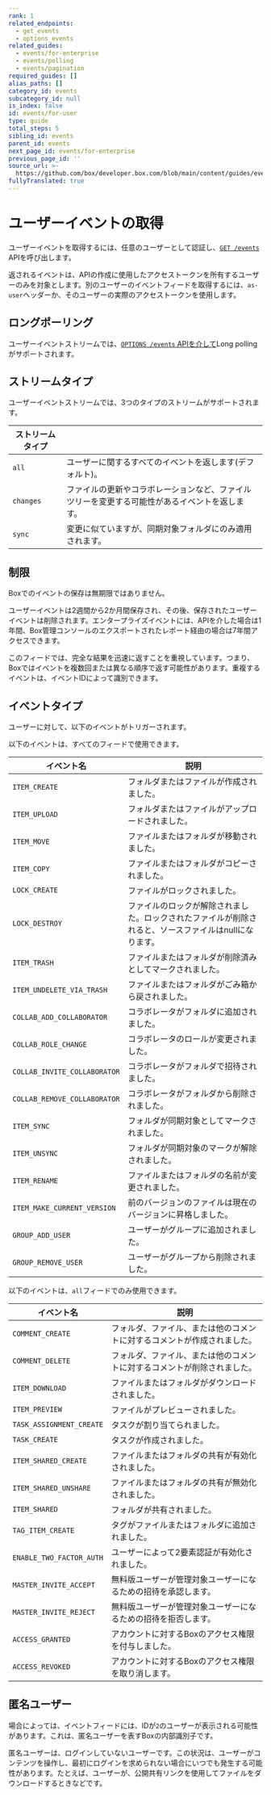 ```yaml
---
rank: 1
related_endpoints:
  - get_events
  - options_events
related_guides:
  - events/for-enterprise
  - events/polling
  - events/pagination
required_guides: []
alias_paths: []
category_id: events
subcategory_id: null
is_index: false
id: events/for-user
type: guide
total_steps: 5
sibling_id: events
parent_id: events
next_page_id: events/for-enterprise
previous_page_id: ''
source_url: >-
  https://github.com/box/developer.box.com/blob/main/content/guides/events/for-user.md
fullyTranslated: true
---
```

# ユーザーイベントの取得

ユーザーイベントを取得するには、任意のユーザーとして認証し、[`GET /events`](e://get_events) APIを呼び出します。

<Samples id="get_events">

</Samples>

<Message>

返されるイベントは、APIの作成に使用したアクセストークンを所有するユーザーのみを対象とします。別のユーザーのイベントフィードを取得するには、`as-user`ヘッダーか、そのユーザーの実際のアクセストークンを使用します。

</Message>

## ロングポーリング

ユーザーイベントストリームでは、[`OPTIONS /events` APIを介して][longpoll]Long pollingがサポートされます。

## ストリームタイプ

ユーザーイベントストリームでは、3つのタイプのストリームがサポートされます。

<!-- markdownlint-disable line-length -->

| ストリームタイプ  |                                                 |
| --------- | ----------------------------------------------- |
| `all`     | ユーザーに関するすべてのイベントを返します(デフォルト)。                   |
| `changes` | ファイルの更新やコラボレーションなど、ファイルツリーを変更する可能性があるイベントを返します。 |
| `sync`    | 変更に似ていますが、同期対象フォルダにのみ適用されます。                    |

<!-- markdownlint-enable line-length -->

## 制限

Boxでのイベントの保存は無期限ではありません。

ユーザーイベントは2週間から2か月間保存され、その後、保存されたユーザーイベントは削除されます。エンタープライズイベントには、APIを介した場合は1年間、Box管理コンソールのエクスポートされたレポート経由の場合は7年間アクセスできます。

このフィードでは、完全な結果を迅速に返すことを重視しています。つまり、Boxではイベントを複数回または異なる順序で返す可能性があります。重複するイベントは、イベントIDによって識別できます。

## イベントタイプ

ユーザーに対して、以下のイベントがトリガーされます。

<!-- markdownlint-disable line-length -->

以下のイベントは、すべてのフィードで使用できます。

| イベント名                        | 説明                                                    |
| ---------------------------- | ----------------------------------------------------- |
| `ITEM_CREATE`                | フォルダまたはファイルが作成されました。                                  |
| `ITEM_UPLOAD`                | フォルダまたはファイルがアップロードされました。                              |
| `ITEM_MOVE`                  | ファイルまたはフォルダが移動されました。                                  |
| `ITEM_COPY`                  | ファイルまたはフォルダがコピーされました。                                 |
| `LOCK_CREATE`                | ファイルがロックされました。                                        |
| `LOCK_DESTROY`               | ファイルのロックが解除されました。ロックされたファイルが削除されると、ソースファイルはnullになります。 |
| `ITEM_TRASH`                 | ファイルまたはフォルダが削除済みとしてマークされました。                          |
| `ITEM_UNDELETE_VIA_TRASH`    | ファイルまたはフォルダがごみ箱から戻されました。                              |
| `COLLAB_ADD_COLLABORATOR`    | コラボレータがフォルダに追加されました。                                  |
| `COLLAB_ROLE_CHANGE`         | コラボレータのロールが変更されました。                                   |
| `COLLAB_INVITE_COLLABORATOR` | コラボレータがフォルダで招待されました。                                  |
| `COLLAB_REMOVE_COLLABORATOR` | コラボレータがフォルダから削除されました。                                 |
| `ITEM_SYNC`                  | フォルダが同期対象としてマークされました。                                 |
| `ITEM_UNSYNC`                | フォルダが同期対象のマークが解除されました。                                |
| `ITEM_RENAME`                | ファイルまたはフォルダの名前が変更されました。                               |
| `ITEM_MAKE_CURRENT_VERSION`  | 前のバージョンのファイルは現在のバージョンに昇格しました。                         |
| `GROUP_ADD_USER`             | ユーザーがグループに追加されました。                                    |
| `GROUP_REMOVE_USER`          | ユーザーがグループから削除されました。                                   |

以下のイベントは、`all`フィードでのみ使用できます。

| イベント名                    | 説明                                   |
| ------------------------ | ------------------------------------ |
| `COMMENT_CREATE`         | フォルダ、ファイル、または他のコメントに対するコメントが作成されました。 |
| `COMMENT_DELETE`         | フォルダ、ファイル、または他のコメントに対するコメントが削除されました。 |
| `ITEM_DOWNLOAD`          | ファイルまたはフォルダがダウンロードされました。             |
| `ITEM_PREVIEW`           | ファイルがプレビューされました。                     |
| `TASK_ASSIGNMENT_CREATE` | タスクが割り当てられました。                       |
| `TASK_CREATE`            | タスクが作成されました。                         |
| `ITEM_SHARED_CREATE`     | ファイルまたはフォルダの共有が有効化されました。             |
| `ITEM_SHARED_UNSHARE`    | ファイルまたはフォルダの共有が無効化されました。             |
| `ITEM_SHARED`            | フォルダが共有されました。                        |
| `TAG_ITEM_CREATE`        | タグがファイルまたはフォルダに追加されました。              |
| `ENABLE_TWO_FACTOR_AUTH` | ユーザーによって2要素認証が有効化されました。              |
| `MASTER_INVITE_ACCEPT`   | 無料版ユーザーが管理対象ユーザーになるための招待を承認します。      |
| `MASTER_INVITE_REJECT`   | 無料版ユーザーが管理対象ユーザーになるための招待を拒否します。      |
| `ACCESS_GRANTED`         | アカウントに対するBoxのアクセス権限を付与しました。          |
| `ACCESS_REVOKED`         | アカウントに対するBoxのアクセス権限を取り消します。          |

<!-- markdownlint-enable line-length -->

## 匿名ユーザー

場合によっては、イベントフィードには、IDが`2`のユーザーが表示される可能性があります。これは、匿名ユーザーを表すBoxの内部識別子です。

匿名ユーザーは、ログインしていないユーザーです。この状況は、ユーザーがコンテンツを操作し、最初にログインを求められない場合にいつでも発生する可能性があります。たとえば、ユーザーが、公開共有リンクを使用してファイルをダウンロードするときなどです。

[longpoll]: g://events/polling
